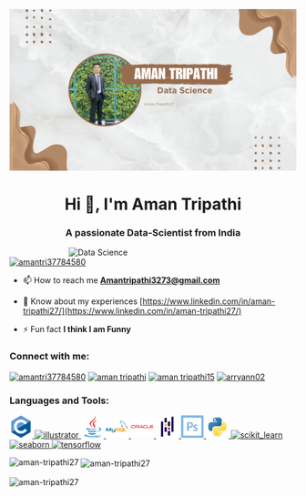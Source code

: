 ![logo](https://github.com/Aman-Tripathi27/Aman-Tripathi27/blob/main/Brown%20And%20White%20Aesthetic%20Channel%20Youtube%20Banner.png)
<h1 align="center">Hi 👋, I'm Aman Tripathi</h1>
<h3 align="center">A passionate Data-Scientist from India</h3>

<img align="right" alt="Data Science" width="400" src="https://media3.giphy.com/media/SvckSy7fFviqrq8ClF/200w.webp?cid=ecf05e47lgs2y8c3f9h43np2rzpon4ycixu3sb3g6jixjeyx&ep=v1_gifs_search&rid=200w.webp&ct=g">

<p align="left"> <a href="https://twitter.com/amantri37784580" target="blank"><img src="https://img.shields.io/twitter/follow/amantri37784580?logo=twitter&style=for-the-badge" alt="amantri37784580" /></a> </p>

- 📫 How to reach me **Amantripathi3273@gmail.com**

- 📄 Know about my experiences [https://www.linkedin.com/in/aman-tripathi27/](https://www.linkedin.com/in/aman-tripathi27/)

- ⚡ Fun fact **I think I am Funny**

<h3 align="left">Connect with me:</h3>
<p align="left">
<a href="https://twitter.com/amantri37784580" target="blank"><img align="center" src="https://raw.githubusercontent.com/rahuldkjain/github-profile-readme-generator/master/src/images/icons/Social/twitter.svg" alt="amantri37784580" height="30" width="40" /></a>
<a href="https://linkedin.com/in/aman tripathi" target="blank"><img align="center" src="https://raw.githubusercontent.com/rahuldkjain/github-profile-readme-generator/master/src/images/icons/Social/linked-in-alt.svg" alt="aman tripathi" height="30" width="40" /></a>
<a href="https://kaggle.com/aman tripathi15" target="blank"><img align="center" src="https://raw.githubusercontent.com/rahuldkjain/github-profile-readme-generator/master/src/images/icons/Social/kaggle.svg" alt="aman tripathi15" height="30" width="40" /></a>
<a href="https://instagram.com/arryann02" target="blank"><img align="center" src="https://raw.githubusercontent.com/rahuldkjain/github-profile-readme-generator/master/src/images/icons/Social/instagram.svg" alt="arryann02" height="30" width="40" /></a>
</p>

<h3 align="left">Languages and Tools:</h3>
<p align="left"> <a href="https://www.cprogramming.com/" target="_blank" rel="noreferrer"> <img src="https://raw.githubusercontent.com/devicons/devicon/master/icons/c/c-original.svg" alt="c" width="40" height="40"/> </a> <a href="https://www.adobe.com/in/products/illustrator.html" target="_blank" rel="noreferrer"> <img src="https://www.vectorlogo.zone/logos/adobe_illustrator/adobe_illustrator-icon.svg" alt="illustrator" width="40" height="40"/> </a> <a href="https://www.java.com" target="_blank" rel="noreferrer"> <img src="https://raw.githubusercontent.com/devicons/devicon/master/icons/java/java-original.svg" alt="java" width="40" height="40"/> </a> <a href="https://www.mysql.com/" target="_blank" rel="noreferrer"> <img src="https://raw.githubusercontent.com/devicons/devicon/master/icons/mysql/mysql-original-wordmark.svg" alt="mysql" width="40" height="40"/> </a> <a href="https://www.oracle.com/" target="_blank" rel="noreferrer"> <img src="https://raw.githubusercontent.com/devicons/devicon/master/icons/oracle/oracle-original.svg" alt="oracle" width="40" height="40"/> </a> <a href="https://pandas.pydata.org/" target="_blank" rel="noreferrer"> <img src="https://raw.githubusercontent.com/devicons/devicon/2ae2a900d2f041da66e950e4d48052658d850630/icons/pandas/pandas-original.svg" alt="pandas" width="40" height="40"/> </a> <a href="https://www.photoshop.com/en" target="_blank" rel="noreferrer"> <img src="https://raw.githubusercontent.com/devicons/devicon/master/icons/photoshop/photoshop-line.svg" alt="photoshop" width="40" height="40"/> </a> <a href="https://www.python.org" target="_blank" rel="noreferrer"> <img src="https://raw.githubusercontent.com/devicons/devicon/master/icons/python/python-original.svg" alt="python" width="40" height="40"/> </a> <a href="https://scikit-learn.org/" target="_blank" rel="noreferrer"> <img src="https://upload.wikimedia.org/wikipedia/commons/0/05/Scikit_learn_logo_small.svg" alt="scikit_learn" width="40" height="40"/> </a> <a href="https://seaborn.pydata.org/" target="_blank" rel="noreferrer"> <img src="https://seaborn.pydata.org/_images/logo-mark-lightbg.svg" alt="seaborn" width="40" height="40"/> </a> <a href="https://www.tensorflow.org" target="_blank" rel="noreferrer"> <img src="https://www.vectorlogo.zone/logos/tensorflow/tensorflow-icon.svg" alt="tensorflow" width="40" height="40"/> </a> </p>

<p><img align="left" src="https://github-readme-stats.vercel.app/api/top-langs?username=aman-tripathi27&show_icons=true&locale=en&layout=compact" alt="aman-tripathi27" /></p>

<p>&nbsp;<img align="center" src="https://github-readme-stats.vercel.app/api?username=aman-tripathi27&show_icons=true&locale=en" alt="aman-tripathi27" /></p>

<p><img align="center" src="https://github-readme-streak-stats.herokuapp.com/?user=aman-tripathi27&" alt="aman-tripathi27" /></p>
